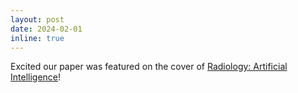 ```yaml
---
layout: post
date: 2024-02-01
inline: true
---
```


Excited our paper was featured on the cover of [Radiology: Artificial Intelligence](https://pubs.rsna.org/toc/ai/6/1)!
